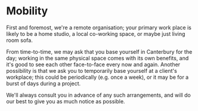 # Mobility

First and foremost, we're a remote organisation; your primary work place is likely to be a home studio, a local co-working space, or maybe just living room sofa. 

From time-to-time, we may ask that you base yourself in Canterbury for the day; working in the same physical space comes with its own benefits, and it's good to see each other face-to-face every now and again. Another possibility is that we ask you to temporarily base yourself at a client's workplace; this could be periodically (e.g. once a week), or it may be for a burst of days during a project.

We'll always consult you in advance of any such arrangements, and will do our best to give you as much notice as possible.
